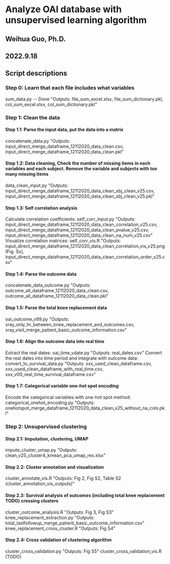 # Analyze OAI database with unsupervised learning algorithm
## Weihua Guo, Ph.D.
## 2022.9.18

## Script descriptions
### Step 0: Learn that each file includes what variables
sum_data.py -- Done
"Outputs: file_sum_excel.xlsx, file_sum_dictionary.pkl, col_sum_excel.xlsx, col_sum_dictionary.pkl"

### Step 1: Clean the data
#### Step 1.1: Parse the input data, put the data into a matrix
concatenate_data.py
"Outputs: input_direct_merge_dataframe_12112020_data_clean.csv, input_direct_merge_dataframe_12112020_data_clean.pkl"

#### Step 1.2: Data cleaning, Check the number of missing items in each variables and each subject. Remove the variable and subjects with too many missing items
data_clean_input.py
"Outputs: input_direct_merge_dataframe_12112020_data_clean_sbj_clean_v25.csv, input_direct_merge_dataframe_12112020_data_clean_sbj_clean_v25.pkl"

#### Step 1.3: Self correlation analysis
Calculate correlation coefficients: self_corr_input.py
"Outputs: input_direct_merge_dataframe_12112020_data_clean_correlation_v25.csv, input_direct_merge_dataframe_12112020_data_clean_pvalue_v25.csv, input_direct_merge_dataframe_12112020_data_clean_na_num_v25.csv"
Visualize correlation matrices: self_corr_vis.R
"Outputs: input_direct_merge_dataframe_12112020_data_clean_correlation_vis_v25.png (Fig. Sx), input_direct_merge_dataframe_12112020_data_clean_correlation_order_v25.csv"

#### Step 1.4: Parse the outcome data
concatenate_data_outcome.py
"Outputs: outcome_all_dataframe_12112020_data_clean.csv, outcome_all_dataframe_12112020_data_clean.pkl"

#### Step 1.5: Parse the total knee replacement data
oai_outcome_v99.py
"Outputs: xray_only_hr_between_knee_replacement_and_outcomes.csv, xray_visit_merge_patient_basic_outcome_information.csv"

#### Step 1.6: Align the outcome data into real time
Extract the real dates: oai_time_vdate.py
"Outputs: real_dates.csv"
Convert the real dates into time period and integrate with outcome data: convert_to_survival_data.py
"Outputs: xxx_used_clean_dataframe.csv, xxx_used_clean_dataframe_with_real_time.csv, xxx_v00_real_time_survival_dataframe.csv"

#### Step 1.7: Categorical variable one-hot spot encoding
Encode the categorical variables with one-hot spot method: categorical_onehot_encoding.py
"Outputs: onehotspot_merge_dataframe_12112020_data_clean_v25_without_na_cols.pkl"

### Step 2: Unsupervised clustering
#### Step 2.1: Imputation, clustering, UMAP
impute_cluster_umap.py
"Outputs: clean_v25_cluster4_kmean_pca_umap_res.xlsx"

#### Step 2.2: Cluster annotation and visualization
cluster_annotate_vis.R
"Outputs: Fig 2, Fig S2, Table S2 (cluster_annotation_vis_outputs)"

#### Step 2.3: Survival analysis of outcomes (including total knee replacement TODO) crossing clusters
cluster_outcome_analysis.R
"Outputs: Fig 3, Fig S3"
knee_replacement_extraction.py
"Outputs: total_lastfollowup_merge_patient_basic_outcome_information.csv"
knee_replacement_cross_cluster.R
"Outputs: Fig S4"

#### Step 2.4: Cross validation of clustering algorithm
cluster_cross_validation.py
"Outputs: Fig S5"
cluster_cross_validation_vis.R (TODO)
